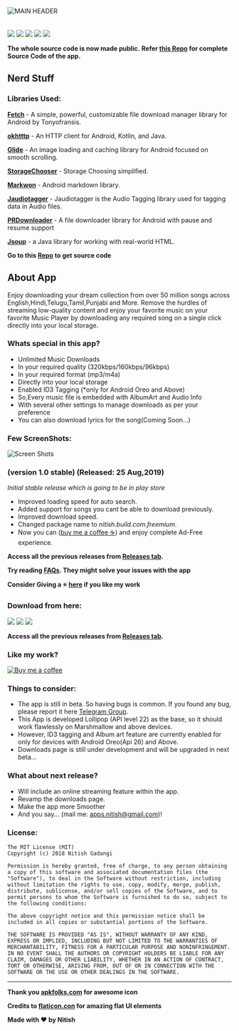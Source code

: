 ![MAIN HEADER](https://github.com/NitishGadangi/Freemium-App/blob/master/playstore_banner.jpg?raw=true)
<br>
<br>
<br>
![](https://img.shields.io/badge/Build-Stable-blue.svg)
![](https://img.shields.io/badge/Version-1.0-green.svg)
![](https://img.shields.io/badge/Required-Android%206.0%2B-brightgreen.svg)
![](https://img.shields.io/badge/Last%20Update-25%20Aug%202019-red.svg)
![](https://img.shields.io/badge/Downloads-12,100%2B-orange.svg)

**The whole source code is now made public.**
**Refer [this Repo](https://github.com/NitishGadangi/Freemium-App-Src) for complete Source Code of the app.**

## Nerd Stuff
### Libraries Used:
**[Fetch](https://github.com/tonyofrancis/Fetch)** - A simple, powerful, customizable file download manager library for Android by Tonyofransis.

**[okhtttp](https://github.com/square/okhttp)** - An HTTP client for Android, Kotlin, and Java.

**[Glide](https://github.com/bumptech/glide)** - An image loading and caching library for Android focused on smooth scrolling.

**[StorageChooser](https://github.com/codekidX/storage-chooser)** - Storage Choosing simplified.

**[Markwon](https://github.com/noties/Markwon)** - Android markdown library.

**[Jaudiotagger](https://bitbucket.org/ijabz/jaudiotagger/src/master/README.md)** - Jaudiotagger is the Audio Tagging library used for tagging data in Audio files.

**[PRDownloader](https://github.com/MindorksOpenSource/PRDownloader)** - A file downloader library for Android with pause and resume support

**[Jsoup](https://jsoup.org/)** - a Java library for working with real-world HTML.

**Go to this [Repo](https://github.com/NitishGadangi/Freemium-App-Src) to get source code**

## About App
Enjoy downloading your dream collection from over 50 million songs across English,Hindi,Telugu,Tamil,Punjabi and More.
Remove the hurdles of streaming low-quality content and enjoy your favorite music on your favorite Music Player by downloading any required song on a single click directly into your local storage.

### Whats special in this app?
-	Unlimited Music Downloads
-	In your required quality (320kbps/160kbps/96kbps)
-	In your required format (mp3/m4a)
-	Directly into your local storage
-	Enabled ID3 Tagging	(*only for Android Oreo and Above)
-	So,Every music file is embedded with AlbumArt and Audio Info
-	With several other settings to manage downloads as per your preference
-	You can also download lyrics for the song(Coming Soon...)

### Few ScreenShots:

![Screen Shots](https://github.com/NitishGadangi/Freemium-App/blob/master/screen_shots.jpg?raw=true)

### (version 1.0 stable) (Released: 25 Aug,2019)
*Initial stable release which is going to be in play store*
* Improved loading speed for auto search.
* Added support for songs you cant be able to download previously.
* Improved download speed.
* Changed package name to *nitish.build.com.freemium*.
* Now you can ([buy me a coffee ☕](https://github.com/NitishGadangi/Freemium-App/blob/master/buy_me_coffee.md)) and enjoy complete Ad-Free experience.

**Access all the previous releases from [Releases tab](https://github.com/NitishGadangi/Freemium-App/releases).**

**Try reading [FAQs](https://github.com/NitishGadangi/Freemium-App/blob/master/FAQ's.md). They might solve your issues with the app**

**Consider Giving a ⭐ [here](https://github.com/NitishGadangi/Freemium-App) if you like my work**


### Download from here:
[![](https://github.com/NitishGadangi/Freemium-App/blob/master/click_here.png?raw=true)](https://github.com/NitishGadangi/Freemium-Music-App/releases/download/1.1/Freemium_Music_v1.1Stable.apk)
[![](https://github.com/NitishGadangi/Freemium-App/blob/master/google_play_store.png?raw=true)](https://play.google.com/store/apps/details?id=nitish.build.com.freemium)
[![](https://cdn6.aptoide.com/includes/themes/2014/images/aptoide_badge.svg?timestamp=timestamp=20190318)](https://nitish-build-com-freemium.en.aptoide.com/)

**Access all the previous releases from [Releases tab](https://github.com/NitishGadangi/Freemium-App/releases).**

### Like my work?
[![Buy me a coffee](https://github.com/NitishGadangi/Freemium-App/blob/master/ic_buy_me_cofee.png?raw=true)](https://github.com/NitishGadangi/Freemium-App/blob/master/buy_me_coffee.md)

### Things to consider:
* The app is still in beta. So having bugs is common. If you found any bug, please report it here [Telegram Group](https://t.me/joinchat/HH4B2xFVtt6_2hbJl_qKQA).
* This App is developed Lollipop (API level 22) as the base, so it should work flawlessly on Marshmallow and above devices.
* However, ID3 tagging and Album art feature are currently enabled for only for devices with Android Oreo(Api 26) and Above.
* Downloads page is still under development and will be upgraded in next beta...

### What about next release?
* Will include an online streaming feature within the app.
* Revamp the downloads page.
* Make the app more Smoother
* And you say... (mail me: apps.nitish@gmail.com)!

### License:
```
The MIT License (MIT)
Copyright (c) 2018 Nitish Gadangi

Permission is hereby granted, free of charge, to any person obtaining a copy of this software and associated documentation files (the "Software"), to deal in the Software without restriction, including without limitation the rights to use, copy, modify, merge, publish, distribute, sublicense, and/or sell copies of the Software, and to permit persons to whom the Software is furnished to do so, subject to the following conditions:

The above copyright notice and this permission notice shall be included in all copies or substantial portions of the Software.

THE SOFTWARE IS PROVIDED "AS IS", WITHOUT WARRANTY OF ANY KIND, EXPRESS OR IMPLIED, INCLUDING BUT NOT LIMITED TO THE WARRANTIES OF MERCHANTABILITY, FITNESS FOR A PARTICULAR PURPOSE AND NONINFRINGEMENT. IN NO EVENT SHALL THE AUTHORS OR COPYRIGHT HOLDERS BE LIABLE FOR ANY CLAIM, DAMAGES OR OTHER LIABILITY, WHETHER IN AN ACTION OF CONTRACT, TORT OR OTHERWISE, ARISING FROM, OUT OF OR IN CONNECTION WITH THE SOFTWARE OR THE USE OR OTHER DEALINGS IN THE SOFTWARE.
```

---------------------------------------------------------------------

**Thank you [apkfolks.com](http://apkfolks.com) for awesome icon**

**Credits to [flaticon.con](https://flaticon.com) for amazing flat UI elements**

**Made with ❤️ by Nitish**
